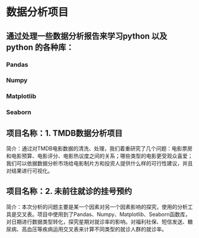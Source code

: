 # 数据分析项目
## 通过处理一些数据分析报告来学习python 以及 python 的各种库：
### Pandas
### Numpy
### Matplotlib
### Seaborn
## 项目名称：1. TMDB数据分析项目
简介：通过对TMDB电影数据的清洗、处理，我们着重研究了几个问题：电影票房和电影预算、电影评分、电影热议度之间的关系；哪些类型的电影更受观众喜爱；我们可以依据数据分析市场给电影制片方和投资人提供什么样的可行性建议，并且对结果进行可视化。
## 项目名称：2. 未前往就诊的挂号预约
简介：本次分析的问题主要是某一个因素对另一个因素影响的探究，使用的分析工具是交叉表。项目中使用到了Pandas、Numpy、Matplotlib、Seaborn函数库，对日期进行数据类型转化，探究星期对就诊率的影响。对福利社保、短信发送、糖尿病、高血压等疾病运用交叉表来计算不同类型的就诊人群的就诊率。

